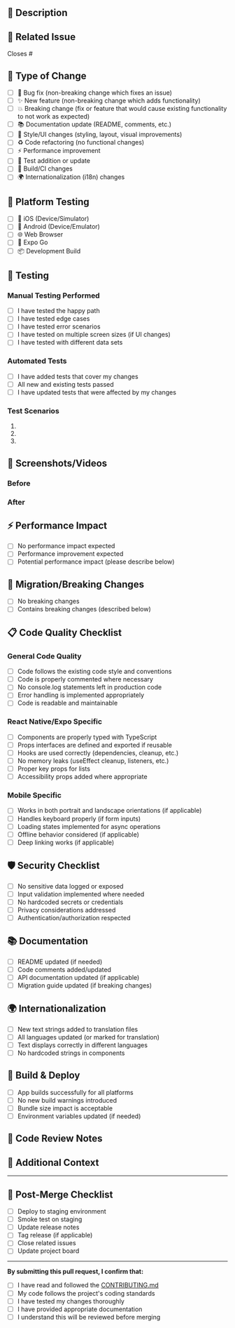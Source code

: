 ## 📝 Description

<!-- Provide a clear and concise description of the changes made -->


## 🔗 Related Issue

<!-- Link to the issue this PR addresses -->
Closes #<!-- issue number -->

## 🎯 Type of Change

<!-- Mark with an `x` all that apply -->

- [ ] 🐛 Bug fix (non-breaking change which fixes an issue)
- [ ] ✨ New feature (non-breaking change which adds functionality)
- [ ] 💥 Breaking change (fix or feature that would cause existing functionality to not work as expected)
- [ ] 📚 Documentation update (README, comments, etc.)
- [ ] 🎨 Style/UI changes (styling, layout, visual improvements)
- [ ] ♻️ Code refactoring (no functional changes)
- [ ] ⚡ Performance improvement
- [ ] 🧪 Test addition or update
- [ ] 🔧 Build/CI changes
- [ ] 🌍 Internationalization (i18n) changes

## 📱 Platform Testing

<!-- Mark with an `x` all platforms where you've tested this change -->

- [ ] 📱 iOS (Device/Simulator)
- [ ] 🤖 Android (Device/Emulator)
- [ ] 🌐 Web Browser
- [ ] 🔧 Expo Go
- [ ] 📦 Development Build

## 🧪 Testing

### Manual Testing Performed

<!-- Describe the testing steps you performed -->

- [ ] I have tested the happy path
- [ ] I have tested edge cases
- [ ] I have tested error scenarios
- [ ] I have tested on multiple screen sizes (if UI changes)
- [ ] I have tested with different data sets

### Automated Tests

- [ ] I have added tests that cover my changes
- [ ] All new and existing tests passed
- [ ] I have updated tests that were affected by my changes

### Test Scenarios

<!-- List specific test scenarios -->

1. 
2. 
3. 

## 📸 Screenshots/Videos

<!-- Add screenshots or videos demonstrating the changes, especially for UI changes -->

### Before
<!-- Screenshot/video of the previous state -->

### After
<!-- Screenshot/video of the new state -->

## ⚡ Performance Impact

<!-- Describe any performance implications -->

- [ ] No performance impact expected
- [ ] Performance improvement expected
- [ ] Potential performance impact (please describe below)

<!-- If there's potential performance impact, describe it -->


## 🔄 Migration/Breaking Changes

<!-- If this PR contains breaking changes, describe them and provide migration steps -->

- [ ] No breaking changes
- [ ] Contains breaking changes (described below)

<!-- Migration steps for breaking changes -->


## 📋 Code Quality Checklist

### General Code Quality

- [ ] Code follows the existing code style and conventions
- [ ] Code is properly commented where necessary
- [ ] No console.log statements left in production code
- [ ] Error handling is implemented appropriately
- [ ] Code is readable and maintainable

### React Native/Expo Specific

- [ ] Components are properly typed with TypeScript
- [ ] Props interfaces are defined and exported if reusable
- [ ] Hooks are used correctly (dependencies, cleanup, etc.)
- [ ] No memory leaks (useEffect cleanup, listeners, etc.)
- [ ] Proper key props for lists
- [ ] Accessibility props added where appropriate

### Mobile Specific

- [ ] Works in both portrait and landscape orientations (if applicable)
- [ ] Handles keyboard properly (if form inputs)
- [ ] Loading states implemented for async operations
- [ ] Offline behavior considered (if applicable)
- [ ] Deep linking works (if applicable)

## 🛡️ Security Checklist

- [ ] No sensitive data logged or exposed
- [ ] Input validation implemented where needed
- [ ] No hardcoded secrets or credentials
- [ ] Privacy considerations addressed
- [ ] Authentication/authorization respected

## 📚 Documentation

- [ ] README updated (if needed)
- [ ] Code comments added/updated
- [ ] API documentation updated (if applicable)
- [ ] Migration guide updated (if breaking changes)

## 🌍 Internationalization

- [ ] New text strings added to translation files
- [ ] All languages updated (or marked for translation)
- [ ] Text displays correctly in different languages
- [ ] No hardcoded strings in components

## 🔧 Build & Deploy

- [ ] App builds successfully for all platforms
- [ ] No new build warnings introduced
- [ ] Bundle size impact is acceptable
- [ ] Environment variables updated (if needed)

## 👀 Code Review Notes

<!-- Any specific areas you'd like reviewers to focus on -->


## 📌 Additional Context

<!-- Any additional context, concerns, or notes for reviewers -->


---

## 🚀 Post-Merge Checklist

<!-- Items to check after merging (for maintainers) -->

- [ ] Deploy to staging environment
- [ ] Smoke test on staging
- [ ] Update release notes
- [ ] Tag release (if applicable)
- [ ] Close related issues
- [ ] Update project board

---

**By submitting this pull request, I confirm that:**

- [ ] I have read and followed the [CONTRIBUTING.md](../CONTRIBUTING.md)
- [ ] My code follows the project's coding standards
- [ ] I have tested my changes thoroughly
- [ ] I have provided appropriate documentation
- [ ] I understand this will be reviewed before merging
